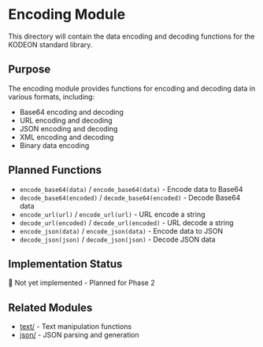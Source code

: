 # Encoding Module

This directory will contain the data encoding and decoding functions for the KODEON standard library.

## Purpose

The encoding module provides functions for encoding and decoding data in various formats, including:

-   Base64 encoding and decoding
-   URL encoding and decoding
-   JSON encoding and decoding
-   XML encoding and decoding
-   Binary data encoding

## Planned Functions

-   `encode_base64(data)` / `encode_base64(data)` - Encode data to Base64
-   `decode_base64(encoded)` / `decode_base64(encoded)` - Decode Base64 data
-   `encode_url(url)` / `encode_url(url)` - URL encode a string
-   `decode_url(encoded)` / `decode_url(encoded)` - URL decode a string
-   `encode_json(data)` / `encode_json(data)` - Encode data to JSON
-   `decode_json(json)` / `decode_json(json)` - Decode JSON data

## Implementation Status

🚧 Not yet implemented - Planned for Phase 2

## Related Modules

-   [text/](../text/) - Text manipulation functions
-   [json/](../data/json.kodeon) - JSON parsing and generation
